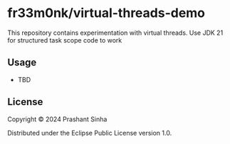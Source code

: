 # fr33m0nk/virtual-threads-demo

This repository contains experimentation with virtual threads.
Use JDK 21 for structured task scope code to work

## Usage

- TBD

## License

Copyright © 2024 Prashant Sinha

Distributed under the Eclipse Public License version 1.0.
